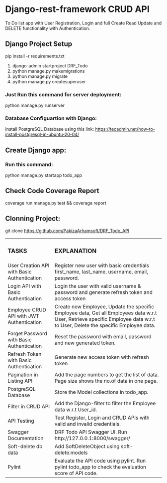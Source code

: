 # Django-rest-framework CRUD API
To Do list app with User Registration, Login and full Create Read Update and DELETE functionality with Authentication.
## Django Project Setup
 pip install -r requirements.txt

1. django-admin startproject DRF_Todo
2. python manage.py makemigrations
3. python manage.py migrate
4. python manage.py createsuperuser

### Just Run this command for server deployment:
  python manage.py runserver

### Database Configuartion with Django:
Install PostgreSQL Database using this link: https://tecadmin.net/how-to-install-postgresql-in-ubuntu-20-04/

## Create Django app:
### Run this command: 
   python manage.py startapp todo_app
   
## Check Code Coverage Report
 coverage run manage.py test && coverage report
   
## Clonning Project:
   git clone https://github.com/PakizaArhamsoft/DRF_Todo_API
   
<table>
  <td>
<h3>TASKS</h3>
  </td>
  <td>
<h3>EXPLANATION</h3>
    </td>
  <tr>
    <td>
User Creation API with Basic Authentication
    </td>
    <td>
Register new user with basic credentials first_name, last_name, username, email, password.
</td>
    <tr>
    <td>
Login API with Basic Authentication
      <td>
Login the user with valid username & password and generate refresh token and access token
      </td>
  </tr>
  <tr>
    <td>
Employee CRUD API with JWT Authentication
      </td>
        <td>
Create new Employee, Update the specific Employee data, Get all Employees data w.r.t User, Retrieve specific Employee data w.r.t to User, Delete the specific Employee data. 
    </td>
<tr>
    <td>
Forget Password with Basic Authentication
      </td>
  <td>
Reset the password with email, password and new generated token.
  </td>
  </tr>
 <tr>
    <td>
Refresh Token with Basic Authentication 
      </td>
   <td>
Generate new access token with refresh token
 </td>
  </tr>
      <tr>
    <td>
Pagination in Listing API 
      </td>
   <td>
Add the page numbers to get the list of data. Page size shows the no.of data in one page.
 </td>
  </tr>
      <tr>
    <td>
PostgreSQL Database
      </td>
   <td>
Store the Model collections in todo_app.
 </td>
  </tr>
      <tr>
    <td>
Filter in CRUD API
      </td>
   <td>
Add the Django-filter to filter the Employee data w.r.t User_id.
 </td>
  </tr>
      <tr>
    <td>
API Testing
      </td>
   <td>
Test Register, Login and CRUD APIs with valid and invalid credentials. 
 </td>
  </tr>
      <tr>
    <td>
Swagger Documentation
      </td>
   <td>
DRF Todo API Swagger UI.
     Run http://127.0.0.1:8000/swagger/
 </td>
  </tr>
      <tr>
    <td>
Soft-delete db data
      </td>
   <td>
Add SoftDeleteObject using soft-delete.models
 </td>
  </tr>
      <tr>
    <td>
Pylint 
      </td>
   <td>
Evaluate the API code using pylint. Run pylint todo_app to check the evaluation score of API code.
       </td>
  </tr>
</table>


